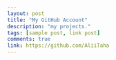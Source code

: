 ```yaml
---
layout: post
title: "My GitHub Account"
description: "my projects."
tags: [sample post, link post]
comments: true
link: https://github.com/AliiTaha 
---
```


